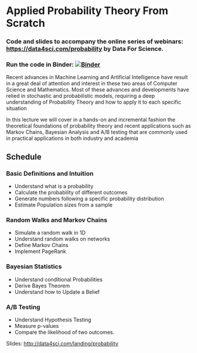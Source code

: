 
# Applied Probability Theory From Scratch

### Code and slides to accompany the online series of webinars: https://data4sci.com/probability by Data For Science.

### Run the code in Binder: [![Binder](https://mybinder.org/badge_logo.svg)](https://mybinder.org/v2/gh/DataForScience/Probability/master)

Recent advances in Machine Learning and Artificial Intelligence have result in a great deal of attention and interest in these two areas of Computer Science and Mathematics. Most of these advances and developments have relied in stochastic and probabilistic models, requiring a deep understanding of Probability Theory and how to apply it to each specific situation

In this lecture we will cover in a hands-on and incremental fashion the theoretical foundations of probability theory and recent applications such as Markov Chains, Bayesian Analysis and A/B testing that are commonly used in practical applications in both industry and academia

## Schedule

### Basic Definitions and Intuition
- Understand what is a probability
- Calculate the probability of different outcomes
- Generate numbers following a specific probability distribution
- Estimate Population sizes from a sample

### Random Walks and Markov Chains    
- Simulate a random walk in 1D
- Understand random walks on networks
- Define Markov Chains
- Implement PageRank

### Bayesian Statistics
- Understand conditional Probabilities
- Derive Bayes Theorem
- Understand how to Update a Belief 

### A/B Testing
- Understand Hypothesis Testing
- Measure p-values
- Compare the likelihood of two outcomes.

Slides: http://data4sci.com/landing/probability

